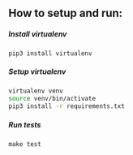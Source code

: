 ## How to setup and run:

##### Install virtualenv
`pip3 install virtualenv`

##### Setup virtualenv
```bash
virtualenv venv
source venv/bin/activate
pip3 install -r requirements.txt
```
##### Run tests
`make test`
